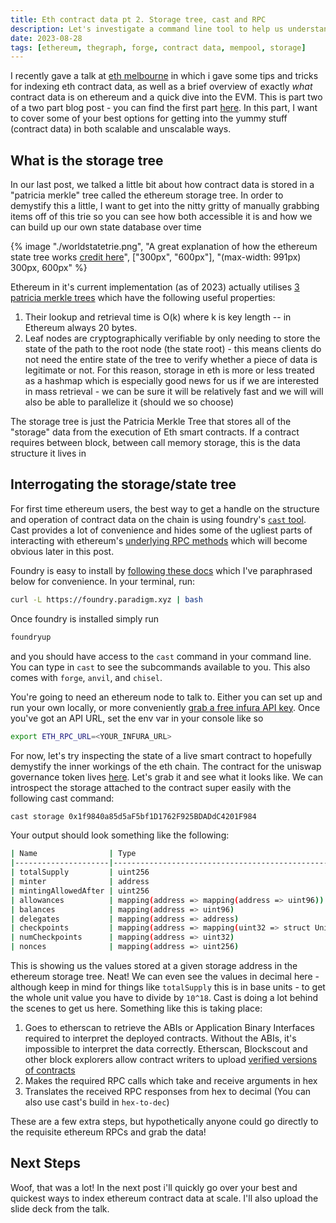 ```yaml
---
title: Eth contract data pt 2. Storage tree, cast and RPC
description: Let's investigate a command line tool to help us understand the storage tree
date: 2023-08-28
tags: [ethereum, thegraph, forge, contract data, mempool, storage]
---
```

I recently gave a talk at [eth melbourne](https://ethmelbourne.co/) in which i gave some tips and tricks for indexing eth contract data, as well as a brief overview of exactly _what_ contract data is on ethereum and a quick dive into the EVM. This is part two of a two part blog post - you can find the first part [here](https://cdrn.github.io/blog/slurpingcontractdatapt1/). In this part, I want to cover some of your best options for getting into the yummy stuff (contract data) in both scalable and unscalable ways.

## What is the storage tree
In our last post, we talked a little bit about how contract data is stored in a "patricia merkle" tree called the ethereum storage tree. In order to demystify this a little, I want to get into the nitty gritty of manually grabbing items off of this trie so you can see how both accessible it is and how we can build up our own state database over time


{% image "./worldstatetrie.png", "A great explanation of how the ethereum state tree works [credit here](https://ethereum.stackexchange.com/questions/6415/eli5-how-does-a-merkle-patricia-trie-tree-work)", ["300px", "600px"], "(max-width: 991px) 300px, 600px" %}


Ethereum in it's current implementation (as of 2023) actually utilises [3 patricia merkle trees](https://ethereum.org/en/developers/docs/data-structures-and-encoding/patricia-merkle-trie/#tries-in-ethereum) which have the following useful properties:
1. Their lookup and retrieval time is O(k) where k is key length -- in Ethereum always 20 bytes.
2. Leaf nodes are cryptographically verifiable by only needing to store the state of the path to the root node (the state root) - this means clients do not need the entire state of the tree to verify whether a piece of data is legitimate or not.
For this reason, storage in eth is more or less treated as a hashmap which is especially good news for us if we are interested in mass retrieval - we can be sure it will be relatively fast and we will will also be able to parallelize it (should we so choose)

The storage tree is just the Patricia Merkle Tree that stores all of the "storage" data from the execution of Eth smart contracts. If a contract requires between block, between call memory storage, this is the data structure it lives in

## Interrogating the storage/state tree

For first time ethereum users, the best way to get a handle on the structure and operation of contract data on the chain is using foundry's [`cast` tool](https://github.com/foundry-rs/foundry/tree/master/crates/cast). Cast provides a lot of convenience and hides some of the ugliest parts of interacting with ethereum's [underlying RPC methods](https://ethereum.org/en/developers/docs/apis/json-rpc/) which will become obvious later in this post.

Foundry is easy to install by [following these docs](https://book.getfoundry.sh/getting-started/installation) which I've paraphrased below for convenience. In your terminal, run:

```bash
curl -L https://foundry.paradigm.xyz | bash
```
Once foundry is installed simply run 
```bash
foundryup
```
and you should have access to the `cast` command in your command line. You can type in `cast` to see the subcommands available to you. This also comes with `forge`, `anvil`, and `chisel`.

You're going to need an ethereum node to talk to. Either you can set up and run your own locally, or more conveniently [grab a free infura API key](https://app.infura.io/dashboard). Once you've got an API URL, set the env var in your console like so
```bash
export ETH_RPC_URL=<YOUR_INFURA_URL>
```

For now, let's try inspecting the state of a live smart contract to hopefully demystify the inner workings of the eth chain. The contract for the uniswap governance token lives [here](https://etherscan.io/token/0x1f9840a85d5af5bf1d1762f925bdaddc4201f984). Let's grab it and see what it looks like. We can introspect the storage attached to the contract super easily with the following cast command:

```bash
cast storage 0x1f9840a85d5aF5bf1D1762F925BDADdC4201F984
```

Your output should look something like the following:
```bash
| Name                | Type                                                         | Slot | Offset | Bytes | Value                                            | Contract             |
|---------------------|--------------------------------------------------------------|------|--------|-------|--------------------------------------------------|----------------------|
| totalSupply         | uint256                                                      | 0    | 0      | 32    | 1000000000000000000000000000                     | Uni/Contract.sol:Uni |
| minter              | address                                                      | 1    | 0      | 20    | 151923958270022490478906441731290990705404425660 | Uni/Contract.sol:Uni |
| mintingAllowedAfter | uint256                                                      | 2    | 0      | 32    | 1704067200                                       | Uni/Contract.sol:Uni |
| allowances          | mapping(address => mapping(address => uint96))               | 3    | 0      | 32    | 0                                                | Uni/Contract.sol:Uni |
| balances            | mapping(address => uint96)                                   | 4    | 0      | 32    | 0                                                | Uni/Contract.sol:Uni |
| delegates           | mapping(address => address)                                  | 5    | 0      | 32    | 0                                                | Uni/Contract.sol:Uni |
| checkpoints         | mapping(address => mapping(uint32 => struct Uni.Checkpoint)) | 6    | 0      | 32    | 0                                                | Uni/Contract.sol:Uni |
| numCheckpoints      | mapping(address => uint32)                                   | 7    | 0      | 32    | 0                                                | Uni/Contract.sol:Uni |
| nonces              | mapping(address => uint256)                                  | 8    | 0      | 32    | 0                                                | Uni/Contract.sol:Uni |
```

This is showing us the values stored at a given storage address in the ethereum storage tree. Neat! We can even see the values in decimal here - although keep in mind for things like `totalSupply` this is in base units - to get the whole unit value you have to divide by `10^18`. Cast is doing a lot behind the scenes to get us here. Something like this is taking place:
1. Goes to etherscan to retrieve the ABIs or Application Binary Interfaces required to interpret the deployed contracts. Without the ABIs, it's impossible to interpret the data correctly. Etherscan, Blockscout and other block explorers allow contract writers to upload [verified versions of contracts](https://etherscan.io/token/0x1f9840a85d5af5bf1d1762f925bdaddc4201f984#code)
2. Makes the required RPC calls which take and receive arguments in hex
3. Translates the received RPC responses from hex to decimal (You can also use cast's build in `hex-to-dec`)

These are a few extra steps, but hypothetically anyone could go directly to the requisite ethereum RPCs and grab the data!

## Next Steps

Woof, that was a lot! In the next post i'll quickly go over your best and quickest ways to index ethereum contract data at scale. I'll also upload the slide deck from the talk.

